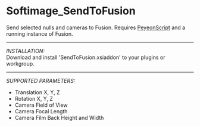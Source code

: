 Softimage_SendToFusion
======================

Send selected nulls and cameras to Fusion. Requires [PeyeonScript](http://www.eyeonline.com/DownloadFusion2.html) and a running instance of Fusion.

___
*INSTALLATION:* <br/>
Download and install 'SendToFusion.xsiaddon' to your plugins or workgroup.

___
*SUPPORTED PARAMETERS:* <br/>
- Translation X, Y, Z
- Rotation X, Y, Z
- Camera Field of View
- Camera Focal Length
- Camera Film Back Height and Width
